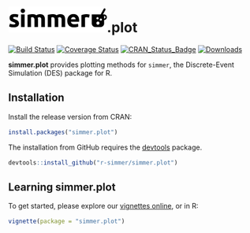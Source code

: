 # <img src="https://raw.githubusercontent.com/r-simmer/r-simmer.github.io/master/images/simmer-logo.png" alt="simmer" width="200" />.plot

[![Build Status](https://travis-ci.org/r-simmer/simmer.plot.svg?branch=master)](https://travis-ci.org/r-simmer/simmer.plot)
[![Coverage Status](https://codecov.io/gh/r-simmer/simmer.plot/branch/master/graph/badge.svg)](https://codecov.io/gh/r-simmer/simmer.plot)
[![CRAN\_Status\_Badge](http://www.r-pkg.org/badges/version/simmer.plot)](http://cran.r-project.org/package=simmer.plot)
[![Downloads](http://cranlogs.r-pkg.org/badges/simmer.plot)](http://cran.rstudio.com/package=simmer.plot)

**simmer.plot** provides plotting methods for `simmer`, the Discrete-Event Simulation (DES) package for R.

## Installation

Install the release version from CRAN:

``` r
install.packages("simmer.plot")
```

The installation from GitHub requires the [devtools](https://github.com/hadley/devtools) package.

``` r
devtools::install_github("r-simmer/simmer.plot")
```

## Learning simmer.plot

To get started, please explore our [vignettes online](https://cran.r-project.org/package=simmer.plot), or in R:

``` r
vignette(package = "simmer.plot")
```
